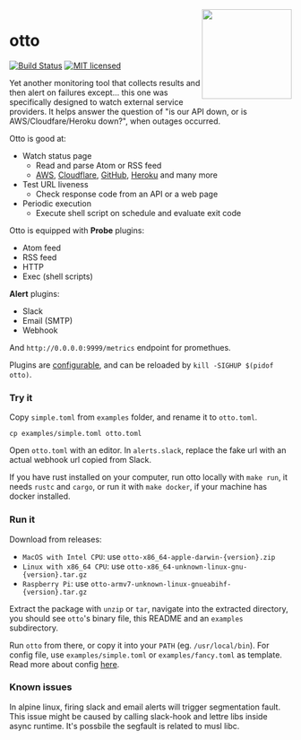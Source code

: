 <img align="right" width="160" src="https://user-images.githubusercontent.com/965430/109471904-4b8fe700-7a26-11eb-8b65-228b2ac5910a.png">

# otto

[![Build Status][actions-badge]][actions-url]
[![MIT licensed][mit-badge]][mit-url]

[actions-badge]: https://github.com/waltzofpearls/otto/workflows/ci/badge.svg
[actions-url]: https://github.com/waltzofpearls/otto/actions?query=workflow%3Aci+branch%3Amain
[mit-badge]: https://img.shields.io/badge/license-Apache%202-blue.svg
[mit-url]: https://github.com/waltzofpearls/otto/blob/main/LICENSE

Yet another monitoring tool that collects results and then alert on failures except... this one
was specifically designed to watch external service providers. It helps answer the question of
"is our API down, or is AWS/Cloudfare/Heroku down?", when outages occurred.

Otto is good at:

- Watch status page
  - Read and parse Atom or RSS feed
  - [AWS][aws-status], [Cloudflare][cloudflare-status], [GitHub][github-status],
  [Heroku][heroku-status] and many more
- Test URL liveness
  - Check response code from an API or a web page
- Periodic execution
  - Execute shell script on schedule and evaluate exit code

[aws-status]: https://status.aws.amazon.com/
[cloudflare-status]: https://www.cloudflarestatus.com/
[github-status]: https://www.githubstatus.com/
[heroku-status]: https://status.heroku.com/

Otto is equipped with **Probe** plugins:

- Atom feed
- RSS feed
- HTTP
- Exec (shell scripts)

**Alert** plugins:

- Slack
- Email (SMTP)
- Webhook

And `http://0.0.0.0:9999/metrics` endpoint for promethues.

Plugins are [configurable](./examples/README.md#configure-it), and can be reloaded by `kill -SIGHUP $(pidof otto)`.

### Try it

Copy `simple.toml` from `examples` folder, and rename it to `otto.toml`.

```shell
cp examples/simple.toml otto.toml
```

Open `otto.toml` with an editor. In `alerts.slack`, replace the fake url with an actual webhook url copied from Slack.

If you have rust installed on your computer, run otto locally with `make run`, it needs `rustc` and `cargo`, or run it
with `make docker`, if your machine has docker installed.

### Run it

Download from releases:

- `MacOS with Intel CPU`: use `otto-x86_64-apple-darwin-{version}.zip`
- `Linux with x86_64 CPU`: use `otto-x86_64-unknown-linux-gnu-{version}.tar.gz`
- `Raspberry Pi`: use `otto-armv7-unknown-linux-gnueabihf-{version}.tar.gz`

Extract the package with `unzip` or `tar`, navigate into the extracted directory, you should see `otto`'s binary file,
this README and an `examples` subdirectory.

Run `otto` from there, or copy it into your `PATH` (eg. `/usr/local/bin`). For config file, use `examples/simple.toml`
or `examples/fancy.toml` as template. Read more about config [here](./examples/README.md#configure-it).

### Known issues

In alpine linux, firing slack and email alerts will trigger segmentation fault. This issue might be caused by calling
slack-hook and lettre libs inside async runtime. It's possbile the segfault is related to musl libc.
